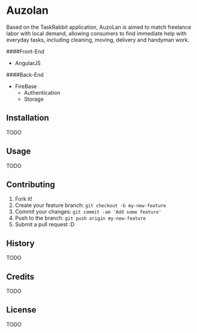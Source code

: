 # Auzolan
Based on the TaskRabbit application, AuzoLan is aimed to match freelance labor with local demand, allowing consumers to find immediate help with everyday tasks, including cleaning, moving, delivery and handyman work.

####Front-End
  * AngularJS

####Back-End
  * FireBase
    * Authentication
    * Storage 

## Installation

TODO 

## Usage

TODO 

## Contributing

1. Fork it!
2. Create your feature branch: `git checkout -b my-new-feature`
3. Commit your changes: `git commit -am 'Add some feature'`
4. Push to the branch: `git push origin my-new-feature`
5. Submit a pull request :D

## History

TODO

## Credits

TODO

## License

TODO
